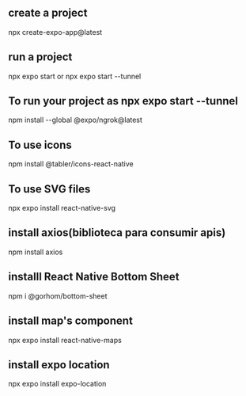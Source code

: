 ## create a project

npx create-expo-app@latest

## run a project

npx expo start or npx expo start --tunnel

## To run your project as npx expo start --tunnel

npm install --global @expo/ngrok@latest

## To use icons

npm install @tabler/icons-react-native

## To use SVG files

npx expo install react-native-svg

## install axios(biblioteca para consumir apis)

npm install axios

## installl React Native Bottom Sheet

npm i @gorhom/bottom-sheet

## install map's component

npx expo install react-native-maps

## install expo location

npx expo install expo-location